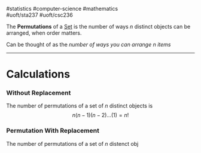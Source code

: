 #statistics #computer-science #mathematics  
#uoft/sta237 #uoft/csc236 

The **Permutations** of a [Set](../../Math/MAT223%20Notes/Set.md) is the number of ways $n$ distinct objects can be arranged, when order matters.

Can be thought of as the *number of ways you can arrange $n$ items*

---
# Calculations
### Without Replacement
The number of permutations of a set of $n$ distinct objects is $$n(n-1)(n-2)...(1)=n!$$
### Permutation With Replacement
The number of permutations of a set of $n$ distenct obj